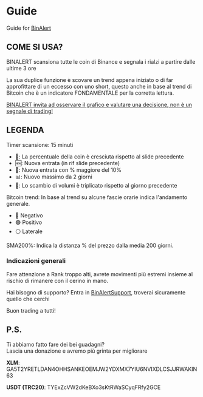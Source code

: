 # Guide
Guide for [BinAlert](https://t.me/BinAlertChannel)

## COME SI USA?
  
BINALERT scansiona tutte le coin di Binance e segnala i rialzi a partire dalle ultime 3 ore 

La sua duplice funzione è scovare un trend appena iniziato o di far approfittare di un eccesso con uno short, questo anche in base al trend di Bitcoin che è un indicatore FONDAMENTALE per la corretta lettura.  
  
<ins>BINALERT invita ad osservare il grafico e valutare una decisione, non è un segnale di trading!</ins>
  
## LEGENDA  

Timer scansione: 15 minuti  
  
* 📗: La percentuale della coin è cresciuta rispetto al slide precedente 
* 🆕: Nuova entrata (in rif slide precedente)  
* 🚀: Nuova entrata con % maggiore del 10% 
* 📊: Nuovo massimo da 2 giorni 
* 📶: Lo scambio di volumi è triplicato rispetto al giorno precedente
 
Bitcoin trend: In base al trend su alcune fascie orarie indica l'andamento generale. 
* 🔴 Negativo 
* 🟢 Positivo 
* ⚪️ Laterale 
 
SMA200%: Indica la distanza % del prezzo dalla media 200 giorni.

### Indicazioni generali

Fare attenzione a Rank troppo alti, avrete movimenti più estremi insieme al rischio di rimanere con il cerino in mano. 

Hai bisogno di supporto? Entra in [BinAlertSupport](https://t.me/BinAlertSupport), troverai sicuramente quello che cerchi

Buon trading a tutti!  

## P.S.  
  
Ti abbiamo fatto fare dei bei guadagni?  
Lascia una donazione e avremo più grinta per migliorare  
  
**XLM**: 
GA5T2YRETLDAN4OHHSANKEOEMJW2YDXMX7YIU6NVIXDLCSJJRWAKIN63
  
**USDT (TRC20)**: 
TYExZcVW2dKeBXo3sKtRWaSCyqFRfy2GCE
